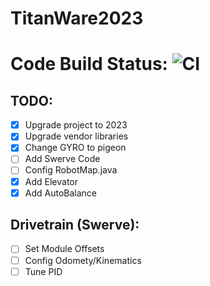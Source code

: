# TitanWare2023

# Code Build Status: ![CI](https://github.com/TechnoTitans/TitanWare2023/actions/workflows/CI.yml/badge.svg)

## TODO:
- [x] Upgrade project to 2023
- [x] Upgrade vendor libraries
- [x] Change GYRO to pigeon
- [ ] Add Swerve Code
- [ ] Config RobotMap.java
- [x] Add Elevator
- [x] Add AutoBalance

## Drivetrain (Swerve):
- [ ] Set Module Offsets
- [ ] Config Odomety/Kinematics
- [ ] Tune PID
